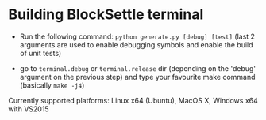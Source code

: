 # Building BlockSettle terminal

* Run the following command:
`python generate.py [debug] [test]`
(last 2 arguments are used to enable debugging symbols and enable the build of unit tests)

* go to `terminal.debug` or `terminal.release` dir (depending on the 'debug' argument on the previous step) and type your favourite make command (basically `make -j4`)

Currently supported platforms: Linux x64 (Ubuntu), MacOS X, Windows x64 with VS2015
